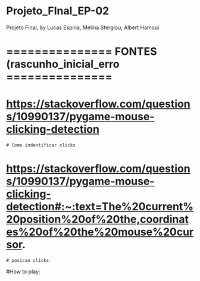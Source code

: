# Projeto_FInal_EP-02
Projeto Final, by Lucas Espina, Melina Stergiou, Albert Hamoui



# =============== FONTES (rascunho_inicial_erro ===============
# https://stackoverflow.com/questions/10990137/pygame-mouse-clicking-detection
    # Como indentificar clicks
# https://stackoverflow.com/questions/10990137/pygame-mouse-clicking-detection#:~:text=The%20current%20position%20of%20the,coordinates%20of%20the%20mouse%20cursor.
    # posicao clicks

#How to play:

